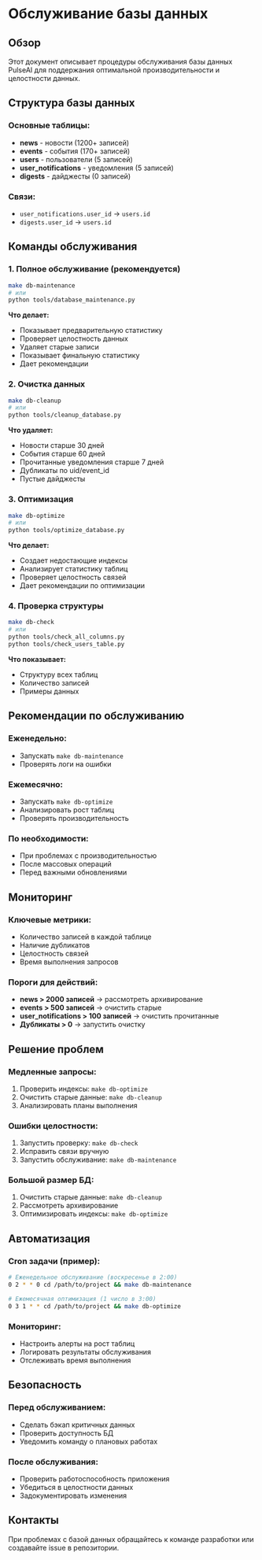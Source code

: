 # Обслуживание базы данных

## Обзор

Этот документ описывает процедуры обслуживания базы данных PulseAI для поддержания оптимальной производительности и целостности данных.

## Структура базы данных

### Основные таблицы:
- **news** - новости (1200+ записей)
- **events** - события (170+ записей) 
- **users** - пользователи (5 записей)
- **user_notifications** - уведомления (5 записей)
- **digests** - дайджесты (0 записей)

### Связи:
- `user_notifications.user_id` → `users.id`
- `digests.user_id` → `users.id`

## Команды обслуживания

### 1. Полное обслуживание (рекомендуется)
```bash
make db-maintenance
# или
python tools/database_maintenance.py
```

**Что делает:**
- Показывает предварительную статистику
- Проверяет целостность данных
- Удаляет старые записи
- Показывает финальную статистику
- Дает рекомендации

### 2. Очистка данных
```bash
make db-cleanup
# или
python tools/cleanup_database.py
```

**Что удаляет:**
- Новости старше 30 дней
- События старше 60 дней
- Прочитанные уведомления старше 7 дней
- Дубликаты по uid/event_id
- Пустые дайджесты

### 3. Оптимизация
```bash
make db-optimize
# или
python tools/optimize_database.py
```

**Что делает:**
- Создает недостающие индексы
- Анализирует статистику таблиц
- Проверяет целостность связей
- Дает рекомендации по оптимизации

### 4. Проверка структуры
```bash
make db-check
# или
python tools/check_all_columns.py
python tools/check_users_table.py
```

**Что показывает:**
- Структуру всех таблиц
- Количество записей
- Примеры данных

## Рекомендации по обслуживанию

### Еженедельно:
- Запускать `make db-maintenance`
- Проверять логи на ошибки

### Ежемесячно:
- Запускать `make db-optimize`
- Анализировать рост таблиц
- Проверять производительность

### По необходимости:
- При проблемах с производительностью
- После массовых операций
- Перед важными обновлениями

## Мониторинг

### Ключевые метрики:
- Количество записей в каждой таблице
- Наличие дубликатов
- Целостность связей
- Время выполнения запросов

### Пороги для действий:
- **news > 2000 записей** → рассмотреть архивирование
- **events > 500 записей** → очистить старые
- **user_notifications > 100 записей** → очистить прочитанные
- **Дубликаты > 0** → запустить очистку

## Решение проблем

### Медленные запросы:
1. Проверить индексы: `make db-optimize`
2. Очистить старые данные: `make db-cleanup`
3. Анализировать планы выполнения

### Ошибки целостности:
1. Запустить проверку: `make db-check`
2. Исправить связи вручную
3. Запустить обслуживание: `make db-maintenance`

### Большой размер БД:
1. Очистить старые данные: `make db-cleanup`
2. Рассмотреть архивирование
3. Оптимизировать индексы: `make db-optimize`

## Автоматизация

### Cron задачи (пример):
```bash
# Еженедельное обслуживание (воскресенье в 2:00)
0 2 * * 0 cd /path/to/project && make db-maintenance

# Ежемесячная оптимизация (1 число в 3:00)
0 3 1 * * cd /path/to/project && make db-optimize
```

### Мониторинг:
- Настроить алерты на рост таблиц
- Логировать результаты обслуживания
- Отслеживать время выполнения

## Безопасность

### Перед обслуживанием:
- Сделать бэкап критичных данных
- Проверить доступность БД
- Уведомить команду о плановых работах

### После обслуживания:
- Проверить работоспособность приложения
- Убедиться в целостности данных
- Задокументировать изменения

## Контакты

При проблемах с базой данных обращайтесь к команде разработки или создавайте issue в репозитории.
